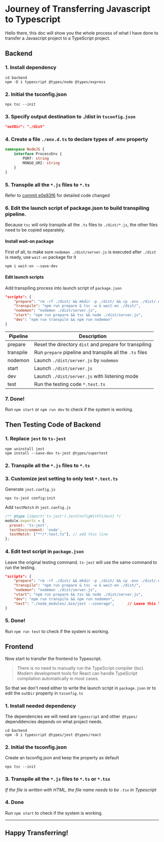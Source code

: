 # Journey of Transferring Javascript to Typescript
Hello there, this doc will show you the whole process of what I have done to transfer a Javascript project to a TypeScript project.

## Backend
### 1. Install dependency
```shell
cd backend
npm -D i typescript @types/node @types/express
```
### 2. Initial the tsconfig.json
```shell
npx tsc --init
```
### 3. Specify output destination to ./dist in `tsconfig.json`
```json
"outDir": "./dist"
```
### 4. Create a file `./env.d.ts` to declare types of .env property
```typescript
namespace NodeJS {
    interface ProcessEnv {
        PORT: string
        MONGO_URI: string
    }
}
```
### 5. Transpile all the `*.js` files to `*.ts`
Refer to [commit e0e83f6](https://github.com/katzkuma/mern-stack-implement/commit/e0e83f6afcf4a64b5ddddc1803ef3e10aceec87c) for detailed code changed

### 6. Edit the launch script of package.json to build transpiling pipeline.
Because `tsc` will only transpile all the `.ts` files to `./dist/*.js`, the other files need to be copied separately.

#### Install wait-on package
First of all, to make sure `nodemon ./dist/server.js` is executed after `./dist` is ready, use `wait-on` package for it
```shell
npm i wait-on --save-dev
```
#### Edit launch scripts
Add transpiling process into launch script of `package.json`
```json
"scripts": {
    "prepare": "rm -rf ./dist/ && mkdir -p ./dist/ && cp .env ./dist/.env",
    "transpile": "npm run prepare & tsc -w & wait-on ./dist/",
    "nodemon": "nodemon ./dist/server.js",
    "start": "npm run prepare && tsc && node ./dist/server.js",
    "dev": "npm run transpile && npm run nodemon"
}
```
| Pipeline | Description |
|-|-|
| prepare | Reset the directory `dist` and prepare for transpiling |
| transpile | Run `prepare` pipeline and transpile all the `.ts` files |
| nodemon | Launch `./dist/server.js` by `nodemon` |
| start | Launch `./dist/server.js` |
| dev | Launch `./dist/server.js` with listening mode |
| test | Run the testing code `*.test.ts` |

### 7. Done!
Run `npm start` or `npm run dev` to check if the system is working.
## Then Testing Code of Backend
### 1. Replace `jest` to `ts-jest`
```shell
npm uninstall jest
npm install --save-dev ts-jest @types/supertest
```

### 2. Transpile all the `*.js` files to `*.ts`

### 3. Customize jest setting to only test `*.test.ts`
Generate `jest.config.js`
```shell
npx ts-jest config:init
```
Add `testMatch` in `jest.config.js`
```javascript
/** @type {import('ts-jest').JestConfigWithTsJest} */
module.exports = {
  preset: 'ts-jest',
  testEnvironment: 'node',
  testMatch: ["**/*.test.ts"], // add this line
};
```

### 4. Edit test script in `package.json`
Leave the original testing command. `ts-jest` will use the same command to run the testing.
```json
"scripts": {
    "prepare": "rm -rf ./dist/ && mkdir -p ./dist/ && cp .env ./dist/.env",
    "transpile": "npm run prepare & tsc -w & wait-on ./dist/",
    "nodemon": "nodemon ./dist/server.js",
    "start": "npm run prepare && tsc && node ./dist/server.js",
    "dev": "npm run transpile && npm run nodemon",
    "test": "./node_modules/.bin/jest --coverage",      // Leave this line
}
```
### 5. Done!
Run `npm run test` to check if the system is working.
## Frontend
Now start to transfer the frontend to Typescript.
>There is no need to manually run the TypeScript compiler (tsc). Modern development tools for React can handle TypeScript compilation automatically in most cases. 

So that we don't need either to write the launch script in `package.json` or to edit the `outDir` property in `tsconfig.ts` 
### 1. Install needed dependency
The dependencies we will need are `typescript` and other` @types/` dependdencies depends on what project needs.
```shell
cd backend
npm -D i typescript @types/jest @types/react
```
### 2. Initial the tsconfig.json
Create an tsconfig.json and keep the property as default
```shell
npx tsc --init
```

### 3. Transpile all the `*.js` files to `*.ts` or `*.tsx`
*If the file is written with HTML, the file name needs to be `.tsx` in Typescript*

### 4. Done
Run `npm start` to check if the system is working.

---
## Happy Transferring!
